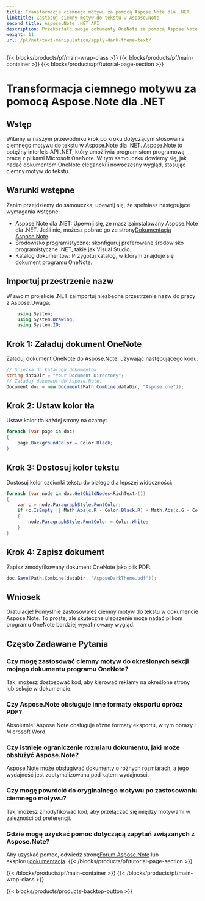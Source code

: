 ```yaml
---
title: Transformacja ciemnego motywu za pomocą Aspose.Note dla .NET
linktitle: Zastosuj ciemny motyw do tekstu w Aspose.Note
second_title: Aspose.Note .NET API
description: Przekształć swoje dokumenty OneNote za pomocą Aspose.Note dla .NET! Bez wysiłku zastosuj elegancki ciemny motyw. Pobierz teraz i zwiększ swoje możliwości robienia notatek.
weight: 11
url: /pl/net/text-manipulation/apply-dark-theme-text/
---
```


{{< blocks/products/pf/main-wrap-class >}}
{{< blocks/products/pf/main-container >}}
{{< blocks/products/pf/tutorial-page-section >}}

# Transformacja ciemnego motywu za pomocą Aspose.Note dla .NET

## Wstęp
Witamy w naszym przewodniku krok po kroku dotyczącym stosowania ciemnego motywu do tekstu w Aspose.Note dla .NET. Aspose.Note to potężny interfejs API .NET, który umożliwia programistom programową pracę z plikami Microsoft OneNote. W tym samouczku dowiemy się, jak nadać dokumentom OneNote elegancki i nowoczesny wygląd, stosując ciemny motyw do tekstu.
## Warunki wstępne
Zanim przejdziemy do samouczka, upewnij się, że spełniasz następujące wymagania wstępne:
-  Aspose.Note dla .NET: Upewnij się, że masz zainstalowany Aspose.Note dla .NET. Jeśli nie, możesz pobrać go ze strony[Dokumentacja Aspose.Note](https://reference.aspose.com/note/net/).
- Środowisko programistyczne: skonfiguruj preferowane środowisko programistyczne .NET, takie jak Visual Studio.
- Katalog dokumentów: Przygotuj katalog, w którym znajduje się dokument programu OneNote.
## Importuj przestrzenie nazw
W swoim projekcie .NET zaimportuj niezbędne przestrzenie nazw do pracy z Aspose.Uwaga:
```csharp
    using System;
    using System.Drawing;
    using System.IO;
```
## Krok 1: Załaduj dokument OneNote
Załaduj dokument OneNote do Aspose.Note, używając następującego kodu:
```csharp
// Ścieżka do katalogu dokumentów.
string dataDir = "Your Document Directory";
// Załaduj dokument do Aspose.Note.
Document doc = new Document(Path.Combine(dataDir, "Aspose.one"));
```
## Krok 2: Ustaw kolor tła
Ustaw kolor tła każdej strony na czarny:
```csharp
foreach (var page in doc)
{
    page.BackgroundColor = Color.Black;
}
```
## Krok 3: Dostosuj kolor tekstu
Dostosuj kolor czcionki tekstu do białego dla lepszej widoczności:
```csharp
foreach (var node in doc.GetChildNodes<RichText>())
{
    var c = node.ParagraphStyle.FontColor;
    if (c.IsEmpty || Math.Abs(c.R - Color.Black.R) + Math.Abs(c.G - Color.Black.G) + Math.Abs(c.B - Color.Black.B) <= 30)
    {
        node.ParagraphStyle.FontColor = Color.White;
    }
}
```
## Krok 4: Zapisz dokument
Zapisz zmodyfikowany dokument OneNote jako plik PDF:
```csharp
doc.Save(Path.Combine(dataDir, "AsposeDarkTheme.pdf"));
```
## Wniosek
Gratulacje! Pomyślnie zastosowałeś ciemny motyw do tekstu w dokumencie Aspose.Note. To proste, ale skuteczne ulepszenie może nadać plikom programu OneNote bardziej wyrafinowany wygląd.
## Często Zadawane Pytania
### Czy mogę zastosować ciemny motyw do określonych sekcji mojego dokumentu programu OneNote?
Tak, możesz dostosować kod, aby kierować reklamy na określone strony lub sekcje w dokumencie.
### Czy Aspose.Note obsługuje inne formaty eksportu oprócz PDF?
Absolutnie! Aspose.Note obsługuje różne formaty eksportu, w tym obrazy i Microsoft Word.
### Czy istnieje ograniczenie rozmiaru dokumentu, jaki może obsłużyć Aspose.Note?
Aspose.Note może obsługiwać dokumenty o różnych rozmiarach, a jego wydajność jest zoptymalizowana pod kątem wydajności.
### Czy mogę powrócić do oryginalnego motywu po zastosowaniu ciemnego motywu?
Tak, możesz zmodyfikować kod, aby przełączać się między motywami w zależności od preferencji.
### Gdzie mogę uzyskać pomoc dotyczącą zapytań związanych z Aspose.Note?
 Aby uzyskać pomoc, odwiedź stronę[Forum Aspose.Note](https://forum.aspose.com/c/note/28) lub eksploruj[dokumentacja](https://reference.aspose.com/note/net/).
{{< /blocks/products/pf/tutorial-page-section >}}

{{< /blocks/products/pf/main-container >}}
{{< /blocks/products/pf/main-wrap-class >}}

{{< blocks/products/products-backtop-button >}}
